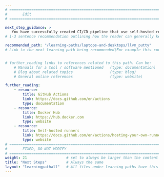 ```yaml
---
# ================================================================================
#       Edit
# ================================================================================

next_step_guidance: >
   You have successfully created CI/CD pipeline that use self-hosted runner. You might be interested in learning how to natively compile Windows on Arm applications using the LLVM toolchain.
# 1-3 sentence recommendation outlining how the reader can generally keep learning about these topics, and a specific explanation of why the next step is being recommended.

recommended_path: "/learning-paths/laptops-and-desktops/llvm_putty"
# Link to the next learning path being recommended(For example this could be /learning-paths/servers-and-cloud-computing/mongodb).


# further_reading links to references related to this path. Can be:
    # Manuals for a tool / software mentioned   (type: documentation)
    # Blog about related topics                 (type: blog)
    # General online references                 (type: website) 

further_reading:
    - resource:
        title: GitHub Actions
        link: https://docs.github.com/en/actions
        type: documentation
    - resource:
        title: Docker Hub
        link: https://hub.docker.com
        type: website
    - resource:
        title: Self-hosted runners
        link: https://docs.github.com/en/actions/hosting-your-own-runners/managing-self-hosted-runners/about-self-hosted-runners
        type: website
# ================================================================================
#       FIXED, DO NOT MODIFY
# ================================================================================
weight: 21                  # set to always be larger than the content in this path, and one more than 'review'
title: "Next Steps"         # Always the same
layout: "learningpathall"   # All files under learning paths have this same wrapper
---
```

